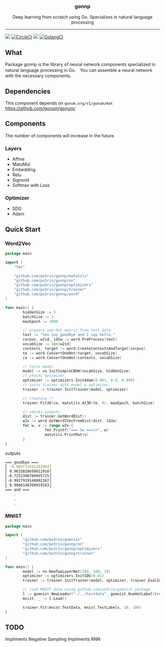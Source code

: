 <p align="center">
  <h3 align="center">gonnp</h3>
  <p align="center">Deep learning from scratch using Go. Specializes in natural language processing</p>
</p>

---
<img src="https://img.shields.io/badge/go-v1.12-blue.svg"/> [![CircleCI](https://circleci.com/gh/po3rin/gonnp.svg?style=shield&circle-token=d2ad1b26978ffeb0f6aa43b9a517ec7e5180d474)](https://circleci.com/gh/po3rin/gonnp) <a href="https://codeclimate.com/github/po3rin/gonnp/maintainability"><img src="https://api.codeclimate.com/v1/badges/a0e4c5e4c1c04fafb73a/maintainability" /></a> [![GolangCI](https://golangci.com/badges/github.com/po3rin/gonnp.svg)](https://golangci.com)

## What

Package gonnp is the library of neural network components specialized in natural language processing in Go.　You can assemble a neural network with the necessary components.

## Dependencies

This component depends on ```gonum.org/v1/gonum/mat```
https://github.com/gonum/gonum/

## Components

The number of components will increase in the future.

### Layers

* Affine
* MatuMul
* Embedding
* Relu
* Sigmoid
* Softmax with Loss

### Optimizer

* SDG
* Adam

## Quick Start

### Word2Vec

```go
package main

import (
	"fmt"

	"github.com/po3rin/gonnp/matutils"
	"github.com/po3rin/gonnp/nn"
	"github.com/po3rin/gonnp/optimizers"
	"github.com/po3rin/gonnp/trainer"
	"github.com/po3rin/gonnp/word"
)

func main() {
        hiddenSize := 5
        batchSize := 3
        maxEpoch := 1000

        // prepare one-hot matrix from text data.
        text := "You say goodbye and I say hello."
        corpus, w2id, id2w := word.PreProcess(text)
        vocabSize := len(w2id)
        contexts, target := word.CreateContextsAndTarget(corpus)
        te := word.ConvertOneHot(target, vocabSize)
        co := word.ConvertOneHot(contexts, vocabSize)

        // Inits model
        model := nn.InitSimpleCBOW(vocabSize, hiddenSize)
        // choses optimizer
        optimizer := optimizers.InitAdam(0.001, 0.9, 0.999)
        // inits trainer with model & optimizer.
        trainer := trainer.InitTrainer(model, optimizer)

        // training !!
        trainer.Fit3D(co, matutils.At3D(te, 0), maxEpoch, batchSize)

        // checks outputs
        dist := trainer.GetWordDist()
        w2v := word.GetWord2VecFromDist(dist, id2w)
        for w, v := range w2v {
                  fmt.Printf("=== %v ===\n", w)
                  matutils.PrintMat(v)
        }
}
```

outputs

```bash
=== goodbye ===
⎡ -0.983712641282964⎤
⎢ 0.9633828650811918⎥
⎢-0.7253396760955725⎥
⎢-0.9927919148802162⎥
⎣ 0.9868140369919183⎦
=== and ===
    .
    .
    .
```

### MNIST

```go
package main

import (
        "github.com/po3rin/gomnist"
        "github.com/po3rin/gonnp/nn"
        "github.com/po3rin/gonnp/optimizers"
        "github.com/po3rin/gonnp/trainer"
)

func main() {
        model := nn.NewTwoLayerNet(784, 100, 10)
        optimizer := optimizers.InitSDG(0.01)
        trainer := trainer.InitTrainer(model, optimizer, trainer.EvalInterval(20))

        // load MNIST data using github.com/po3rin/gomnist package
        l := gomnist.NewLoader("./../testdata", gomnist.OneHotLabel(true), gomnist.Normalization(true))
        mnist, _ := l.Load()

        trainer.Fit(mnist.TestData, mnist.TestLabels, 10, 100)
}
```

## TODO

Impliments Negative Sampling
Impliments RNN

